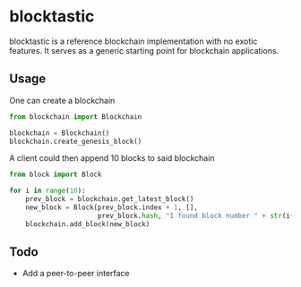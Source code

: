 # blocktastic
blocktastic is a reference blockchain implementation with no exotic features. It serves as a generic starting point for blockchain applications.

## Usage
One can create a blockchain
```python
from blockchain import Blockchain

blockchain = Blockchain()
blockchain.create_genesis_block()
```
A client could then append 10 blocks to said blockchain
```python
from block import Block

for i in range(10):
    prev_block = blockchain.get_latest_block()
    new_block = Block(prev_block.index + 1, [],
                      prev_block.hash, "I found block number " + str(i+1))
    blockchain.add_block(new_block)
```

## Todo
+ Add a peer-to-peer interface
